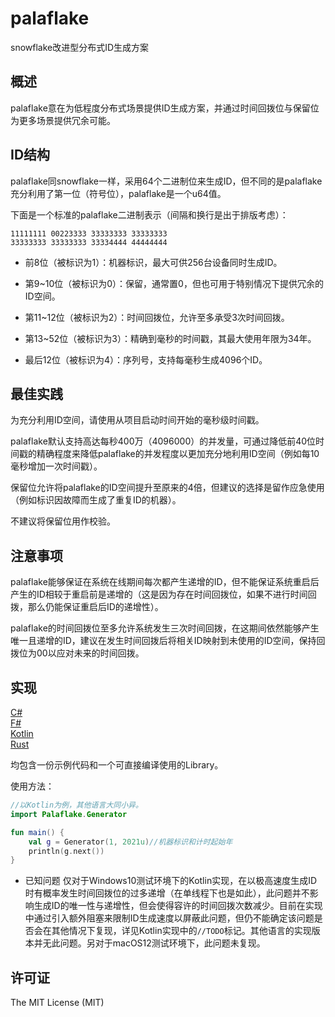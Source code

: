 # palaflake

snowflake改进型分布式ID生成方案

## 概述

palaflake意在为低程度分布式场景提供ID生成方案，并通过时间回拨位与保留位为更多场景提供冗余可能。

## ID结构

palaflake同snowflake一样，采用64个二进制位来生成ID，但不同的是palaflake充分利用了第一位（符号位），palaflake是一个u64值。

下面是一个标准的palaflake二进制表示（间隔和换行是出于排版考虑）：

```text
11111111 00223333 33333333 33333333
33333333 33333333 33334444 44444444
```

* 前8位（被标识为1）：机器标识，最大可供256台设备同时生成ID。

* 第9~10位（被标识为0）：保留，通常置0，但也可用于特别情况下提供冗余的ID空间。

* 第11~12位（被标识为2）：时间回拨位，允许至多承受3次时间回拨。

* 第13~52位（被标识为3）：精确到毫秒的时间戳，其最大使用年限为34年。

* 最后12位（被标识为4）：序列号，支持每毫秒生成4096个ID。

## 最佳实践

为充分利用ID空间，请使用从项目启动时间开始的毫秒级时间戳。

palaflake默认支持高达每秒400万（4096000）的并发量，可通过降低前40位时间戳的精确程度来降低palaflake的并发程度以更加充分地利用ID空间（例如每10毫秒增加一次时间戳）。

保留位允许将palaflake的ID空间提升至原来的4倍，但建议的选择是留作应急使用（例如标识因故障而生成了重复ID的机器）。

不建议将保留位用作校验。

## 注意事项

palaflake能够保证在系统在线期间每次都产生递增的ID，但不能保证系统重启后产生的ID相较于重启前是递增的（这是因为存在时间回拨位，如果不进行时间回拨，那么仍能保证重启后ID的递增性）。

palaflake的时间回拨位至多允许系统发生三次时间回拨，在这期间依然能够产生唯一且递增的ID，建议在发生时间回拨后将相关ID映射到未使用的ID空间，保持回拨位为00以应对未来的时间回拨。

## 实现

[C#](/impl/cs)  
[F#](/impl/fs)  
[Kotlin](/impl/kt)  
[Rust](/impl/rs)

均包含一份示例代码和一个可直接编译使用的Library。

使用方法：

```kotlin
//以Kotlin为例，其他语言大同小异。
import Palaflake.Generator

fun main() {
    val g = Generator(1, 2021u)//机器标识和计时起始年
    println(g.next())
}
```

* 已知问题
  仅对于Windows10测试环境下的Kotlin实现，在以极高速度生成ID时有概率发生时间回拨位的过多递增（在单线程下也是如此），此问题并不影响生成ID的唯一性与递增性，但会使得容许的时间回拨次数减少。目前在实现中通过引入额外阻塞来限制ID生成速度以屏蔽此问题，但仍不能确定该问题是否会在其他情况下复现，详见Kotlin实现中的`//TODO`标记。其他语言的实现版本并无此问题。另对于macOS12测试环境下，此问题未复现。

## 许可证

The MIT License (MIT)
